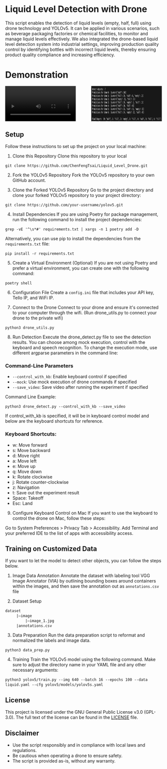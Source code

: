 # Liquid Level Detection with Drone

This script enables the detection of liquid levels (empty, half, full) using drone technology and YOLOv5. It can be applied in various scenarios, such as beverage packaging factories or chemical facilities, to monitor and manage liquid levels effectively. We also integrated the drone-based liquid level detection system into industrial settings, improving production quality control by identifying bottles with incorrect liquid levels, thereby ensuring product quality compliance and increasing efficiency.

# Demonstration
<div style="display: flex; flex-wrap: nowrap; justify-content: space-between;">
  <video width="45%" controls>
    <source src="demo/demo_video.MP4" type="video/mp4">
    Your browser does not support the video tag.
  </video>
  
  <img src="demo/demo_output.PNG" alt="Image" width="45%">
</div>

## Setup
Follow these instructions to set up the project on your local machine:

1. Clone this Repository
Clone this repository to your local
```
git clone https://github.com/ChenFengTsai/Liquid_Level_Drone.git
```

2. Fork the YOLOv5 Repository
Fork the YOLOv5 repository to your own GitHub account.

3. Clone the Forked YOLOv5 Repository
Go to the project directory and clone your forked YOLOv5 repository to your project directory:
```
git clone https://github.com/your-username/yolov5.git
```

4. Install Dependencies
If you are using Poetry for package management, run the following command to install the project dependencies:
```
grep -vE '^\s*#' requirements.txt | xargs -n 1 poetry add -D
```

Alternatively, you can use pip to install the dependencies from the `requirements.txt` file:
```
pip install -r requirements.txt
```

5. Create a Virtual Environment (Optional)
If you are not using Poetry and prefer a virtual environment, you can create one with the following command:
```
poetry shell
```

6. Configuration File
Create a `config.ini` file that includes your API key, Tello IP, and WiFi IP.

7. Connect to the Drone
Connect to your drone and ensure it's connected to your computer through the wifi. (Run drone_utils.py to connect your drone to the private wifi)
```
python3 drone_utils.py
```

8. Run Detection
Execute the drone_detect.py file to see the detection results. You can choose among mock execution, control with the keyboard and speech recognition. To change the execution mode, use different argparse parameters in the command line:

### Command-Line Parameters

- `--control_with_kb`: Enable keyboard control if specified
- `--mock`: Use mock execution of drone commands if specified
- `--save_video`: Save video after running the experiment if specified

Command Line Example:
```
python3 drone_detect.py --control_with_kb --save_video
```

If control_with_kb is specified, it will be in keyboard control model and below are the keyboard shortcuts for reference.

### Keyboard Shortcuts:

* w: Move forward
* s: Move backward
* d: Move right
* a: Move left
* e: Move up
* q: Move down
* k: Rotate clockwise
* j: Rotate counter-clockwise
* z: Navigation
* t: Save out the experiment result
* Space: Takeoff
* Esc: Land

9. Configure Keyboard Control on Mac
If you want to use the keyboard to control the drone on Mac, follow these steps:

Go to System Preferences > Privacy Tab > Accessibility.
Add Terminal and your preferred IDE to the list of apps with accessibility access.


## Training on Customized Data
If you want to let the model to detect other objects, you can follow the steps below.
1. Image Data Annotation
Annotate the dataset with labeling tool VGG Image Annotator (VIA) by outlining bounding boxes around containers within the images, and then save the annotation out as `annotations.csv` file

2. Dataset Setup
```
dataset
     |—image
         |—image_1.jpg
     |annotations.csv
```

3. Data Preparation
Run the data preparation script to reformat and normalized the labels and image data.
```
python3 data_prep.py
```

4. Training
Train the YOLOv5 model using the following command. Make sure to adjust the directory name in your YAML file and any other necessary arguments:
```
python3 yolov5/train.py --img 640 --batch 16 --epochs 100 --data liquid.yaml --cfg yolov5/models/yolov5s.yaml
```

## License
This project is licensed under the GNU General Public License v3.0 (GPL-3.0). The full text of the license can be found in the [LICENSE](LICENSE) file.

## Disclaimer
* Use the script responsibly and in compliance with local laws and regulations.
* Be cautious when operating a drone to ensure safety.
* The script is provided as-is, without any warranty.




